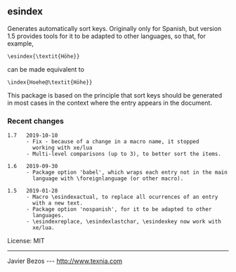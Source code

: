 ## esindex

Generates automatically sort keys. Originally only for Spanish, but
version 1.5 provides tools for it to be adapted to other languages, so
that, for example,
```
\esindex{\textit{Höhe}}
```
can be made equivalent to
```
\index{Hoehe@\textit{Höhe}}
```

This package is based on the principle that sort keys should be
generated in most cases in the context where the entry appears
in the document.

### Recent changes

```
1.7   2019-10-10
      - Fix - because of a change in a macro name, it stopped
        working with xe/lua
      - Multi-level comparisons (up to 3), to better sort the items.
      
1.6   2019-09-30
      - Package option 'babel', which wraps each entry not in the main
        language with \foreignlanguage (or other macro).

1.5   2019-01-28
      - Macro \esindexactual, to replace all ocurrences of an entry
        with a new text.
      - Package option 'nospanish', for it to be adapted to other
        languages.
      - \esindexreplace, \esindexlastchar, \esindexkey now work with
        xe/lua.
``` 

License:     MIT
________
Javier Bezos --- http://www.texnia.com





